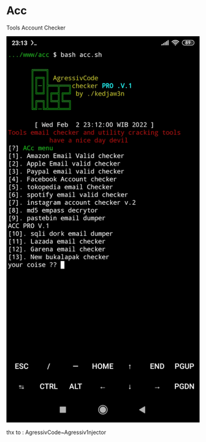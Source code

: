 # Acc
Tools Account Checker

<img src="https://github.com/Kedjaw3n/Acc/blob/main/Acc.jpg">

thx to :
AgressivCode~Agressiv1njector
